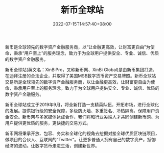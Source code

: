 ﻿---
weight: 
title: "新币全球站"
description: "新币是全球领先的数字资产金融…"
date: 2022-07-15T14:57:40+08:00
lastmod: 2022-07-15T14:57:40+08:00
draft: false
authors: ["Simon"]
featuredImage: "xinbiquanqiuzhan.webp"
link: "https://www.xinbipro.com/"
tags: ["交易所","新币全球站"]
categories: ["navigation"]
navigation: ["交易所"]
lightgallery: true
toc: true
pinned: false
recommend: false
recommend1: false
---
新币是全球领先的数字资产金融服务商，以“让金融更高效，让财富更自由”为使命，秉承“用户至上”的服务理念，致力于为全球用户提供安全、专业、诚信、优质的数字资产金融服务。

新币全球站(英文名：XinBiPro，又称新币网、XinBi Global)是由新币集团打造，在迪拜注册的合法企业，并取得了美国MSB数字货币资产交易牌照。新币全球站交易所是全球领先的数字资产金融服务商，以让金融更高效，让财富更自由为使命，秉承用户至上的服务理念，致力于为全球用户提供安全、专业、诚信、优质的数字资产金融服务。

新币全球站成立于2019年9月，将全新打造一支精英队伍，开拓市场，进行全球化的发展。提供银行级的安全保障，多级防火墙、多重签名、冷热隔离，保障用户资金安全。新币网与多家媒体达成合作，我们将和行业尖端人才共同创建新币网。为用户提供更优质的服务，更快捷的交易方式。

新币网将秉承开放、包容、务实和全球化的视角去挖掘对接全球优质区块链项目，做项目的合伙人、互联网的“Twitter”。让更多普通人拥有自己的数字资产，抵御经济的波动。让数字货币走进生活，创建新世界。